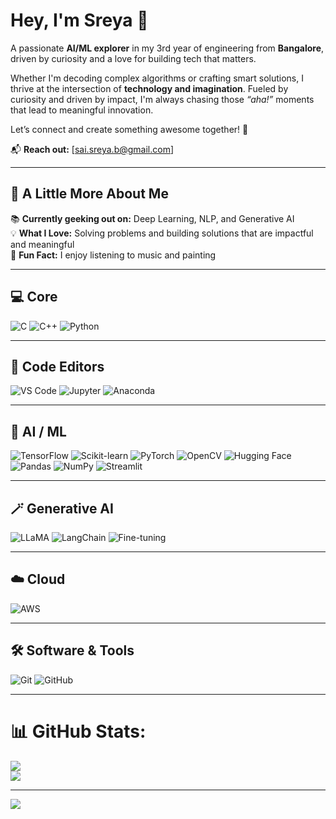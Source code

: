 # Hey, I'm Sreya 👋

A passionate **AI/ML explorer** in my 3rd year of engineering from **Bangalore**, driven by curiosity and a love for building tech that matters.  

Whether I'm decoding complex algorithms or crafting smart solutions, I thrive at the intersection of **technology and imagination**. Fueled by curiosity and driven by impact, I'm always chasing those *“aha!”* moments that lead to meaningful innovation.  

Let’s connect and create something awesome together! 🚀  

📬 **Reach out:** [sai.sreya.b@gmail.com]

---

## 💫 A Little More About Me

📚 **Currently geeking out on:** Deep Learning, NLP, and Generative AI  
💡 **What I Love:** Solving problems and building solutions that are impactful and meaningful  
🎨 **Fun Fact:** I enjoy listening to music and painting



---

## 💻 Core

![C](https://img.shields.io/badge/-C-00599C?logo=c&logoColor=white&style=flat-square)
![C++](https://img.shields.io/badge/-C++-00599C?logo=c%2B%2B&logoColor=white&style=flat-square)
![Python](https://img.shields.io/badge/-Python-3776AB?logo=python&logoColor=white&style=flat-square)

---

## 📝 Code Editors

![VS Code](https://img.shields.io/badge/-VSCode-007ACC?logo=visual-studio-code&logoColor=white&style=flat-square)
![Jupyter](https://img.shields.io/badge/-Jupyter-F37626?logo=jupyter&logoColor=white&style=flat-square)
![Anaconda](https://img.shields.io/badge/-Anaconda-44A833?logo=anaconda&logoColor=white&style=flat-square)

---

## 🧠 AI / ML

![TensorFlow](https://img.shields.io/badge/-TensorFlow-FF6F00?logo=tensorflow&logoColor=white&style=flat-square)
![Scikit-learn](https://img.shields.io/badge/-Scikit--learn-F7931E?logo=scikit-learn&logoColor=white&style=flat-square)
![PyTorch](https://img.shields.io/badge/-PyTorch-EE4C2C?logo=pytorch&logoColor=white&style=flat-square)
![OpenCV](https://img.shields.io/badge/-OpenCV-5C3EE8?logo=opencv&logoColor=white&style=flat-square)
![Hugging Face](https://img.shields.io/badge/-HuggingFace-FFD21F?logo=huggingface&logoColor=black&style=flat-square)
![Pandas](https://img.shields.io/badge/-Pandas-150458?logo=pandas&logoColor=white&style=flat-square)
![NumPy](https://img.shields.io/badge/-NumPy-013243?logo=numpy&logoColor=white&style=flat-square)
![Streamlit](https://img.shields.io/badge/-Streamlit-FF4B4B?logo=streamlit&logoColor=white&style=flat-square)

---

## 🪄 Generative AI

![LLaMA](https://img.shields.io/badge/-LLaMA-4A154B?logo=data-bricks&logoColor=white&style=flat-square)
![LangChain](https://img.shields.io/badge/-LangChain-000000?logo=chainlink&logoColor=white&style=flat-square)
![Fine-tuning](https://img.shields.io/badge/-Fine--tuning-007ACC?logo=neural&logoColor=white&style=flat-square)

---

## ☁️ Cloud

![AWS](https://img.shields.io/badge/-AWS-232F3E?logo=amazon-aws&logoColor=white&style=flat-square)

---

## 🛠️ Software & Tools

![Git](https://img.shields.io/badge/-Git-F05032?logo=git&logoColor=white&style=flat-square)
![GitHub](https://img.shields.io/badge/-GitHub-181717?logo=github&logoColor=white&style=flat-square)

---
<!--
## 📈 GitHub Stats

<p align="center">
  <img src="https://github-readme-stats.vercel.app/api?username=sreyacoding&show_icons=true&theme=tokyonight" alt="GitHub Stats" />
</p>

---

## 🔥 Streak Stats

<p align="center">
  <img src="https://github-readme-streak-stats.herokuapp.com/?user=sreyacoding&theme=tokyonight" alt="GitHub Streak" />
</p>

---

## 🧮 Contribution Graph

<p align="center">
  <img src="https://github-readme-activity-graph.vercel.app/graph?username==sreyacoding&theme=tokyo-night" alt="GitHub Activity Graph" />
</p>

---

## 📊 My GitHub Stats

<p align="center">
  <img src="github-stats.png" alt="GitHub stats" />
</p>

###

<h3 align="left">🔥   My Stats :</h3>

###

<div align="center">
  <img src="https://streak-stats.demolab.com?user=sreyacoding&locale=en&mode=daily&theme=dark&hide_border=false&border_radius=5&order=3" height="220" alt="streak graph"  />
</div>
-->
###
# 📊 GitHub Stats:
<!--![](https://github-readme-stats.vercel.app/api?username=sreyacoding&theme=dark&hide_border=false&include_all_commits=false&count_private=false)<br/>-->
![](https://nirzak-streak-stats.vercel.app/?user=sreyacoding&theme=dark&hide_border=false)<br/>
![](https://github-readme-stats.vercel.app/api/top-langs/?username=sreyacoding&theme=dark&hide_border=false&include_all_commits=false&count_private=false&layout=compact)

---
[![](https://visitcount.itsvg.in/api?id=sreyacoding&icon=0&color=0)](https://visitcount.itsvg.in)
